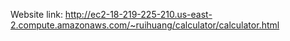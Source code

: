 Website link: http://ec2-18-219-225-210.us-east-2.compute.amazonaws.com/~ruihuang/calculator/calculator.html
